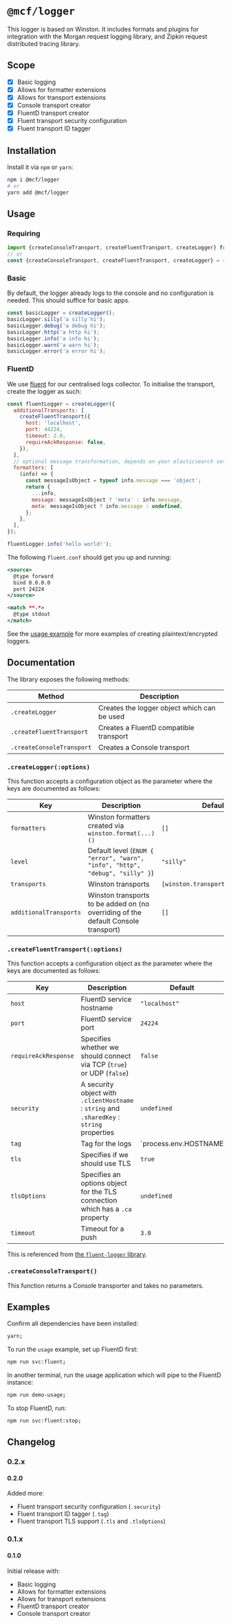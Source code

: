 # `@mcf/logger`
This logger is based on Winston. It includes formats and plugins for integration with the Morgan request logging library, and Zipkin request distributed tracing library.

## Scope

- [x] Basic logging
- [x] Allows for formatter extensions
- [x] Allows for transport extensions
- [x] Console transport creator
- [x] FluentD transport creator
- [x] Fluent transport security configuration
- [x] Fluent transport ID tagger

## Installation
Install it via `npm` or `yarn`:

```sh
npm i @mcf/logger
# or
yarn add @mcf/logger
```

## Usage

### Requiring
```js
import {createConsoleTransport, createFluentTransport, createLogger} from '@mcf/logger';
// or
const {createConsoleTransport, createFluentTransport, createLogger} = require('@mcf/logger');
```

### Basic
By default, the logger already logs to the console and no configuration is needed. This should suffice for basic apps.

```js
const basicLogger = createLogger();
basicLogger.silly('a silly hi');
basicLogger.debug('a debug hi');
basicLogger.http('a http hi');
basicLogger.info('a info hi');
basicLogger.warn('a warn hi');
basicLogger.error('a error hi');
```

### FluentD
We use [fluent](https://www.fluentd.org/) for our centralised logs collector. To initialise the transport, create the logger as such:

```js
const fluentLogger = createLogger({
  additionalTransports: [
    createFluentTransport({
      host: 'localhost',
      port: 44224,
      timeout: 2.0,
      requireAckResponse: false,
    }),
  ],
  // optional message transformation, depends on your elasticsearch setup
  formatters: [
    (info) => {
      const messageIsObject = typeof info.message === 'object';
      return {
        ...info,
        message: messageIsObject ? 'meta' : info.message,
        meta: messageIsObject ? info.message : undefined,
      };
    },
  ],
});

fluentLogger.info('hello world!');
```

The following `fluent.conf` should get you up and running:

```xml
<source>
  @type forward
  bind 0.0.0.0
  port 24224
</source>

<match **.*>
  @type stdout
</match>
```

See the [usage example](./examples/usage) for more examples of creating plaintext/encrypted loggers.

## Documentation
The library exposes the following methods:

| Method | Description |
| --- | --- |
| `.createLogger` | Creates the logger object which can be used |
| `.createFluentTransport` | Creates a FluentD compatible transport |
| `.createConsoleTransport` | Creates a Console transport |

### `.createLogger(:options)`
This function accepts a configuration object as the parameter where the keys are documented as follows:

| Key | Description | Default |
| --- | --- | --- |
| `formatters` | Winston formatters created via `winston.format(...)()` | `[]` |
| `level` | Default level (`ENUM { "error", "warn", "info", "http", "debug", "silly" }`) | `"silly"` |
| `transports` | Winston transports | `[winston.transports.Console()]` |
| `additionalTransports` | Winston transports to be added on (no overriding of the default Console transport) | `[]` |

### `.createFluentTransport(:options)`
This function accepts a configuration object as the parameter where the keys are documented as follows:

| Key | Description | Default |
| --- | --- | --- |
| `host` | FluentD service hostname | `"localhost"` |
| `port` | FluentD service port | `24224` |
| `requireAckResponse` | Specifies whether we should connect via TCP (`true`) or UDP (`false`) | `false` |
| `security` | A security object with `.clientHostname` : `string` and `.sharedKey` : `string` properties | `undefined` |
| `tag` | Tag for the logs | `process.env.HOSTNAME || os.hostname() || 'unknown'` |
| `tls` | Specifies if we should use TLS | `true` |
| `tlsOptions` | Specifies an options object for the TLS connection which has a `.ca` property | `undefined` |
| `timeout` | Timeout for a push | `3.0` |

This is referenced from [the `fluent-logger` library](https://github.com/fluent/fluent-logger-node).

### `.createConsoleTransport()`
This function returns a Console transporter and takes no parameters.

## Examples
Confirm all dependencies have been installed:

```bash
yarn;
```

To run the `usage` example, set up FluentD first:

```bash
npm run svc:fluent;
```

In another terminal, run the usage application which will pipe to the FluentD instance:

```bash
npm run demo-usage;
```

To stop FluentD, run:

```bash
npm run svc:fluent:stop;
```

## Changelog

### 0.2.x
#### 0.2.0
Added more:
  - Fluent transport security configuration (`.security`)
  - Fluent transport ID tagger (`.tag`)
  - Fluent transport TLS support (`.tls` and `.tlsOptions`)
### 0.1.x
#### 0.1.0
Initial release with:
  - Basic logging
  - Allows for formatter extensions
  - Allows for transport extensions
  - FluentD transport creator
  - Console transport creator
